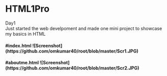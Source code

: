 # HTML1Pro
Day1<br>
Just started the web develpoment and made one mini project to showcase my basics in HTML
<h4> #index.html
![Screenshot](https://github.com/omkumar40/root/blob/master/Scr1.JPG) <br>
<h4>#aboutme.html
![Screenshot](https://github.com/omkumar40/root/blob/master/Scr2.JPG)

